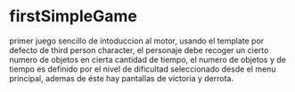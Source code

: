 # firstSimpleGame

primer juego sencillo de intoduccion al motor, usando el template por defecto de third person character, el personaje debe recoger un cierto numero de objetos en cierta cantidad de tiempo, el numero de objetos y de tiempo es definido por el nivel de dificultad seleccionado desde el menu principal, ademas de éste hay pantallas de victoria y derrota.
